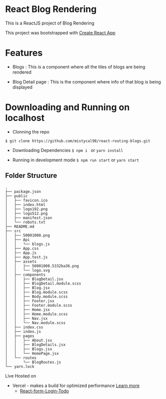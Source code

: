 # React Blog Rendering

This is a ReactJS project of Blog Rendering

This project was bootstrapped with [Create React App](https://github.com/facebook/create-react-app)

# Features

- Blogs : This is a component where all the tiles of blogs are being rendered

- Blog Detail page : This is the component where info of that blog is being displayed

# Downloading and Running on localhost

- Clonning the repo

```
$ git clone https://github.com/mistycal98/react-routing-blogs.git
```

- Downloading Dependencies `$ npm i ` or `yarn install`

- Running in development mode `$ npm run start` or `yarn start`

## Folder Structure

```
.
├── package.json
├── public
│   ├── favicon.ico
│   ├── index.html
│   ├── logo192.png
│   ├── logo512.png
│   ├── manifest.json
│   └── robots.txt
├── README.md
├── src
│   ├── 50001008.png
│   ├── Api
│   │   └── blogs.js
│   ├── App.css
│   ├── App.js
│   ├── App.test.js
│   ├── assets
│   │   ├── 50001008.5332ba36.png
│   │   └── logo.svg
│   ├── components
│   │   ├── BlogDetail.jsx
│   │   ├── BlogDetail.module.scss
│   │   ├── Blog.jsx
│   │   ├── Blog.module.scss
│   │   ├── Body.module.scss
│   │   ├── Footer.jsx
│   │   ├── Footer.module.scss
│   │   ├── Home.jsx
│   │   ├── Home.module.scss
│   │   ├── Nav.jsx
│   │   └── Nav.module.scss
│   ├── index.css
│   ├── index.js
│   ├── pages
│   │   ├── About.jsx
│   │   ├── BlogDetails.jsx
│   │   ├── Blogs.jsx
│   │   └── HomePage.jsx
│   └── routes
│       └── BlogRoutes.js
└── yarn.lock
```

Live Hosted on

- Vercel - makes a build for optimized performance [Learn more](https://vercel.com)<br>
  - [React-form-Login-Todo](https://react-routing-blogs.vercel.app/)
